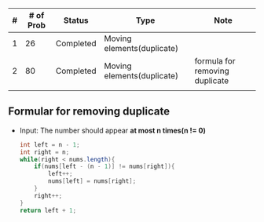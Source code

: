 | #   | # of Prob | Status    | Type                       | Note               |
| --- | --------- | --------- | -------------------------- | ------------------ |
| 1   | 26        | Completed | Moving elements(duplicate) |                    |
| 2   | 80        | Completed | Moving elements(duplicate) | formula for removing duplicate|
|     |           |           |                            |                    |



## Formular for removing duplicate
- Input: The number should appear **at most n times(n != 0)**
  ``` Java
  int left = n - 1;
  int right = n;
  while(right < nums.length){
      if(nums[left - (n - 1)] != nums[right]){
          left++;
          nums[left] = nums[right];
      }
      right++;
  }
  return left + 1;
  ```
